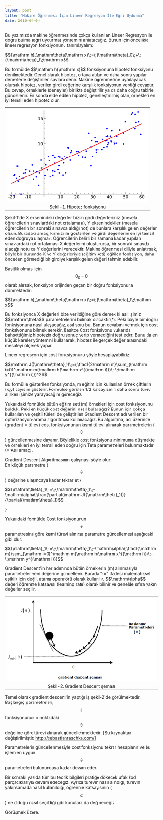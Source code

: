 ```yaml
---
layout: post
title: "Makine Öğrenmesi İçin Lineer Regresyon İle Eğri Uydurma"
date: 2016-04-04
---
```


Bu yazımızda makine öğrenmesinde çokça kullanılan Lineer Regresyon ile doğru bulma (eğri uydurma) yöntemini anlatacağız. Bunun için öncelikle lineer regresyon fonksiyonunu tanımlayalım:
<p>$${\mathrm h}_\mathrm\theta(\mathrm x)\;=\;{\mathrm\theta}_0\;+\;{\mathrm\theta}_1\;\mathrm x$$ </p>
Bu formülde $$\mathrm h(\mathrm x)$$ fonksiyonuna hipotez fonksiyonu denilmektedir. Genel olarak hipotez, ortaya atılan ve daha sonra yapılan deneylerle değiştirilen savlara denir. Makine öğrenmesine uyarlayacak olursak hipotez, verilen girdi değerine karşılık fonksiyonun verdiği cevaptır. Bu cevap, örneklerle (deneyler) birlikte değiştirilir ya da daha doğru tabirle güncellenir. En sonda elde edilen hipotez, genelleştirilmiş olan, örnekleri en iyi temsil eden hipotez olur.

<table align="center">
<tr><td style="text-align: center;">
<img src="/img/linear_regression.png" text-align="center"></td></tr>
<tr><td class="tr-caption" style="text-align: center;">Şekil-1. Hipotez fonksiyonu</td></tr>
</table>
Şekil-1'de X eksenindeki değerler bizim girdi değerlerimiz (mesela öğrencilerin sınavlardaki not ortalaması), Y eksenindekiler (mesela öğrencilerin bir sonraki sınavda aldığı not) de bunlara karşılık gelen değerler olsun. Buradaki amaç, kırmızı ile gösterilen ve girdi değerlerini en iyi temsil eden doğruya ulaşmak. Öğrencilerin belirli bir zamana kadar yapılan sınavlardaki not ortalaması X değerlerini oluşturursa, bir sonraki sınavda alacağı notu da Y değerlerini verecektir. Makine öğrenmesi diliyle anlatırsak, böyle bir durumda X ve Y değerleriyle (eğitim seti) eğitilen fonksiyon, daha önceden görmediği bir girdiye karşılık gelen değeri tahmin edebilir.
 
Basitlik olması için $${\mathrm\theta}_0\;=\;0$$ olarak alırsak, fonksiyon orijinden geçen bir doğru fonksiyonuna dönmektedir:
<p>$${\mathrm h}_\mathrm\theta(\mathrm x)\;=\;{\mathrm\theta}_1\;\mathrm x$$</p>
Bu fonksiyonda X değerleri bize verildiğine göre demek ki asıl işimiz $$\mathrm\theta$$ parametrelerini bulmak olacaktır(*). Peki böyle bir doğru fonksiyonuna nasıl ulaşacağız, asıl soru bu. Bunun cevabını vermek için cost fonksiyonunu bilmek gerekir.
Basitçe Cost fonksiyonu yukarıda bahsettiğimiz hipotezin doğru sonuç verip vermediğini test eder. Bunu da en küçük kareler yöntemini kullanarak, hipotez ile gerçek değer arasındaki mesafeyi ölçerek yapar.

Lineer regresyon için cost fonksiyonunu şöyle hesaplayabiliriz:
<p>$$\mathrm J({\mathrm\theta}_1)\;=\;\frac1{2\mathrm m}\sum_{\mathrm i=0}^\mathrm m(\mathrm h(\mathrm x^{(\mathrm i)})\;-\;\mathrm y^{(\mathrm i)})^2$$ </p>

Bu formülle gösterilen fonksiyonda, m eğitim için kullanılan örnek çiftlerin (x,y) sayısını gösterir. Formülde görülen 1/2 katsayısının daha sonra türev alırken işimize yarayacağını göreceğiz.

Yukarıdaki formülde bütün eğitim seti (m) örnekleri için cost fonksiyonunu bulduk. Peki en küçük cost değerini nasıl bulacağız?
Bunun için çokça kullanılan ve çeşitli türleri de geliştirilen Gradient Descent adı verilen bir optimizasyon-arama algoritması kullanacağız. Bu algoritma, adı üzerinde (gradient = türev) cost fonksiyonunun kısmi türevi alınarak parametrelerin ($$\mathrm\theta$$) güncellenmesine dayanır. Böylelikle cost fonksiyonu minimuma düşmekte ve örnekleri en iyi temsil eden doğru için Teta parametreleri bulunmaktadır (*:Asıl amaç).

Gradient Descent Algoritmasının çalışması şöyle olur:<br />
En küçük parametre ($$\mathrm\theta$$) değerine ulaşıncaya kadar tekrar et {
<p>$${\mathrm\theta}_1\;:=\;{\mathrm\theta}_1\;-\mathrm\alpha\;\frac{\partial(\mathrm J({\mathrm\theta}_1))}{\partial{\mathrm\theta}_1}$$</p>
}

Yukarıdaki formülde Cost fonksiyonunun $$\mathrm\theta$$ parametresine göre kısmi türevi alınırsa parametre güncellemesi aşağıdaki gibi olur:
<p>$${\mathrm\theta}_1\;:=\;{\mathrm\theta}_1\;-\mathrm\alpha\;\frac1{\mathrm m}\sum_{\mathrm i=0}^\mathrm m(\mathrm h(\mathrm x^{(\mathrm i)})\;-\;\mathrm y^{(\mathrm i)})$$</p>
Gradient Descent'in her adımında bütün örneklerin (m) alınmasıyla parametreler yeni değerine güncellenir. Burada ":=" ifadesi matematiksel eşiklik için değil, atama operatörü olarak kullanılır. $$\mathrm\alpha$$ değeri öğrenme katsayısı (learning rate) olarak bilinir ve genelde sıfıra yakın değerler seçilir. 

<table align="center">
<tr><td style="text-align: center;">
<img src="/img/gradient_descent.png" text-align="center"></td></tr>
<tr><td class="tr-caption" style="text-align: center;">Şekil-2. Gradient Descent şeması</td></tr>
</table>

Temel olarak gradient descent'in yaptığı iş şekil-2'de görülmektedir. Başlangıç parametreleri, $$\mathrm J$$ fonksiyonunun o noktadaki $$\mathrm\theta$$ değerine göre türevi alınarak güncellenmektedir. [Şu kaynaktan değiştirilmiştir: http://sebastianraschka.com/]

Parametrelerin güncellenmesiyle cost fonksiyonu tekrar hesaplanır ve bu işlem en uygun $$\mathrm\theta$$ parametreleri bulununcaya kadar devam eder.

Bir sonraki yazıda tüm bu teorik bilgileri pratiğe dökecek ufak kod parçacıklarıyla devam edeceğiz. Ayrıca türevin nasıl alındığı, türevin yakınsamada nasıl kullanıldığı, öğrenme katsayısının ($$\mathrm\alpha$$) ne olduğu nasıl seçildiği gibi konulara da değineceğiz. 

Görüşmek üzere.
